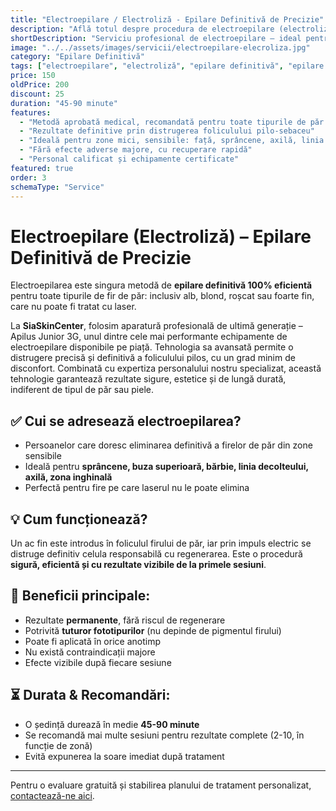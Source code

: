 ```yaml
---
title: "Electroepilare / Electroliză - Epilare Definitivă de Precizie"
description: "Află totul despre procedura de electroepilare (electroliză) – soluția definitivă pentru epilare, potrivită tuturor tipurilor de păr și piele. Rezultate sigure și permanente."
shortDescription: "Serviciu profesional de electroepilare – ideal pentru epilare definitivă, chiar și pe fire blonde, albe sau fine."
image: "../../assets/images/servicii/electroepilare-elecroliza.jpg"
category: "Epilare Definitivă"
tags: ["electroepilare", "electroliză", "epilare definitivă", "epilare sprâncene", "epilare față"]
price: 150
oldPrice: 200
discount: 25
duration: "45-90 minute"
features:
  - "Metodă aprobată medical, recomandată pentru toate tipurile de păr (inclusiv alb, roșcat, blond)"
  - "Rezultate definitive prin distrugerea foliculului pilo-sebaceu"
  - "Ideală pentru zone mici, sensibile: față, sprâncene, axilă, linia inghinală"
  - "Fără efecte adverse majore, cu recuperare rapidă"
  - "Personal calificat și echipamente certificate"
featured: true
order: 3
schemaType: "Service"
---
```


# Electroepilare (Electroliză) – Epilare Definitivă de Precizie

Electroepilarea este singura metodă de **epilare definitivă 100% eficientă** pentru toate tipurile de fir de păr: inclusiv alb, blond, roșcat sau foarte fin, care nu poate fi tratat cu laser.

La **SiaSkinCenter**, folosim aparatură profesională de ultimă generație – Apilus Junior 3G, unul dintre cele mai performante echipamente de electroepilare disponibile pe piață. Tehnologia sa avansată permite o distrugere precisă și definitivă a foliculului pilos, cu un grad minim de disconfort. Combinată cu expertiza personalului nostru specializat, această tehnologie garantează rezultate sigure, estetice și de lungă durată, indiferent de tipul de păr sau piele.

## ✅ Cui se adresează electroepilarea?
- Persoanelor care doresc eliminarea definitivă a firelor de păr din zone sensibile
- Ideală pentru **sprâncene, buza superioară, bărbie, linia decolteului, axilă, zona inghinală**
- Perfectă pentru fire pe care laserul nu le poate elimina

## 💡 Cum funcționează?
Un ac fin este introdus în foliculul firului de păr, iar prin impuls electric se distruge definitiv celula responsabilă cu regenerarea. Este o procedură **sigură, eficientă și cu rezultate vizibile de la primele sesiuni**.

## 💉 Beneficii principale:
- Rezultate **permanente**, fără riscul de regenerare
- Potrivită **tuturor fototipurilor** (nu depinde de pigmentul firului)
- Poate fi aplicată în orice anotimp
- Nu există contraindicații majore
- Efecte vizibile după fiecare sesiune

## ⏳ Durata & Recomandări:
- O ședință durează în medie **45-90 minute**
- Se recomandă mai multe sesiuni pentru rezultate complete (2-10, în funcție de zonă)
- Evită expunerea la soare imediat după tratament

---

Pentru o evaluare gratuită și stabilirea planului de tratament personalizat, [contactează-ne aici](https://siaskincenter.ro/contact).

